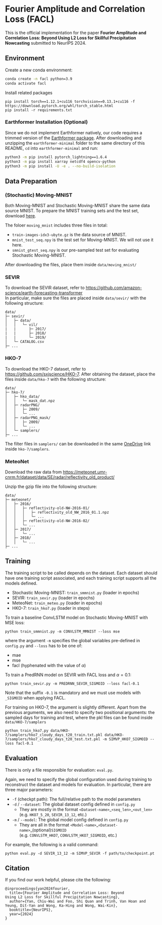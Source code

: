# Fourier Amplitude and Correlation Loss (FACL)
This is the official implementation for the paper **Fourier Amplitude and Correlation Loss: Beyond Using L2 Loss for Skillful Precipitation Nowcasting** submitted to NeurIPS 2024.

## **Environment**
Create a new conda environment:

```bash
conda create -n facl python=3.9
conda activate facl
```

Install related packages
```
pip install torch==1.12.1+cu116 torchvision==0.13.1+cu116 -f https://download.pytorch.org/whl/torch_stable.html
pip install -r requirements.txt
```

### Earthformer Installation (Optional)
Since we do not implement Earthformer natively, our code requires a trimmed version of the [Earthformer package](https://drive.google.com/file/d/1ooHpCoFWYPF6xk-NrgrHzfKAzY2Aq-KO/view?usp=sharing). After downloading and unzipping the `earthformer-minimal` folder to the same directory of this README, `cd` into `earthformer-minimal` and run:

```bash
python3 -m pip install pytorch_lightning==1.6.4
python3 -m pip install xarray netcdf4 opencv-python
python3 -m pip install -U -e . --no-build-isolation
```



## **Data Preparation**

### (Stochastic) Moving-MNIST
Both Moving-MNIST and Stochastic Moving-MNIST share the same data source MNIST. To prepare the MNIST training sets and the test set, download [here](https://hkustconnect-my.sharepoint.com/:f:/g/personal/cwyan_connect_ust_hk/EpgKw7a0xVRNrEFVaUMMfBMBOoOBZ29ZIMvEa1g-xu891w?e=uiHsNp).

The foloer `moving_mnist` includes three files in total:
- `train-images-idx3-ubyte.gz` is the data source of MNIST.
- `mnist_test_seq.npy` is the test set for Moving-MNIST. We will not use it here.
- `smnist_gtest_seq.npy` is our pre-sampled test set for evaluating Stochastic Moving-MNIST.

After downloading the files, place them inside `data/moving_mnist/`

### SEVIR

To download the SEVIR dataset, refer to https://github.com/amazon-science/earth-forecasting-transformer \
In particular, make sure the files are placed inside `data/sevir/` with the following structure:
```
data/
├─ sevir/
│   ├─ data/
│   │   └─ vil/
|   |      ├─ 2017/
|   |      ├─ 2018/
|   |      └─ 2019/
│   └─ CATALOG.csv
├─ ...
```

### HKO-7

To download the HKO-7 dataset, refer to https://github.com/sxjscience/HKO-7.
After obtaining the dataset, place the files inside `data/hko-7` with the following structure:
```
data/
├─ hko-7/
│   ├─ hko_data/
│   │   └─ mask_dat.npz
│   ├─ radarPNG/
│   │   ├─ 2009/
│   │   └─ ...
│   ├─ radarPNG_mask/
│   │   ├─ 2009/
│   │   └─ ...
│   └─ samplers/
├─ ...
```
The filter files in `samplers/` can be downloaded in the same [OneDrive](https://hkustconnect-my.sharepoint.com/:f:/g/personal/cwyan_connect_ust_hk/EpgKw7a0xVRNrEFVaUMMfBMBOoOBZ29ZIMvEa1g-xu891w?e=uiHsNp) link inside `hko-7/samplers`.


### MeteoNet

Download the raw data from https://meteonet.umr-cnrm.fr/dataset/data/SE/radar/reflectivity_old_product/

Unzip the gzip file into the following structure:
```
data/
├─ meteonet/
│   ├─ 2016/
│   │   ├─ reflectivity-old-NW-2016-01/
│   │   │   ├─ reflectivity_old_NW_2016_01.1.npz
│   │   │   └─ ...
│   │   ├─ reflectivity-old-NW-2016-02/
│   │   └─ ...
│   ├─ 2017/
│   │   └─ ...
│   ├─ 2018/
│   │   └─ ...
├─ ...
```

## **Training**

The training script to be called depends on the dataset. Each dataset should have one training script associated, and each training script supports all the models defined.
- Stochastic Moving-MNIST: `train_smmnist.py` (loader in epochs)
- SEVIR: `train_sevir.py` (loader in epochs)
- MeteoNet: `train_meteo.py` (loader in epochs)
- HKO-7: `train_hko7.py` (loader in steps)

To train a baseline ConvLSTM model on Stochastic Moving-MNIST with MSE loss:
```
python train_smmnist.py -m CONVLSTM_MMNIST --loss mse
```
where the argument `-m` specifies the global variables pre-defined in `config.py` and `--loss` has to be one of:
- mae
- mse
- facl (hyphenated with the value of $\alpha$)


To train a PredRNN model on SEVIR with FACL loss and $\alpha=0.1$:
```
python train_sevir.py -m PREDRNN_SEVIR_SIGMOID --loss facl-0.1
```
Note that the suffix `-0.1` is mandatory and we must use models with `_SIGMOID` when applying FACL. 

For training on HKO-7, the argument is slightly different. Apart from the previous arguments, we also need to specify two positional arguments: the sampled days for training and test, where the pkl files can be found inside `data/HKO-7/samplers`
```
python train_hko7.py data/HKO-7/samplers/hko7_cloudy_days_t20_train.txt.pkl data/HKO-7/samplers/hko7_cloudy_days_t20_test.txt.pkl -m SIMVP_HKO7_SIGMOID --loss facl-0.1
```

## **Evaluation**

There is only a file responsible for evaluation: `eval.py`.

Again, we need to specify the global configuration used during training to reconstruct the dataset and models for evaluation. In particular, there are three major parameters:
- `-f` (checkpt path): The full/relative path to the model parameters
- `-d` / `--dataset`: The global dataset config defined in `config.py`
    - They are mostly in the format `<Dataset-name>`\_`<seq_len>`\_`<out_len>` (e.g. `HKO7_5_20`, `SEVIR_13_12`, etc.)
- `-m` / `--model`: The global model config defined in `config.py`
    - They are all in the format `<Model-name>`\_`<Dataset-name>`\_(optional)`SIGMOID` \
    (e.g. `CONVLSTM_HKO7`, `CONVLSTM_HKO7_SIGMOID`, etc.)


For example, the following is a valid command:
```
python eval.py -d SEVIR_13_12 -m SIMVP_SEVIR -f path/to/checkpoint.pt
```

## **Citation**

If you find our work helpful, please cite the following:
```
@inproceedings{yan2024fourier,
  title={Fourier Amplitude and Correlation Loss: Beyond
Using L2 Loss for Skillful Precipitation Nowcasting},
  author={Yan, Chiu-Wai and Foo, Shi Quan and Trinh, Van Hoan and Yeung, Dit-Yan and Wong, Ka-Hing and Wong, Wai-Kin},
  booktitle={NeurIPS},
  year={2024}
}
```
